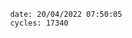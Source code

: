 

                date: 20/04/2022 07:50:05
                cycles: 17340

                         